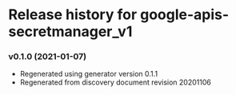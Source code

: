 # Release history for google-apis-secretmanager_v1

### v0.1.0 (2021-01-07)

* Regenerated using generator version 0.1.1
* Regenerated from discovery document revision 20201106

